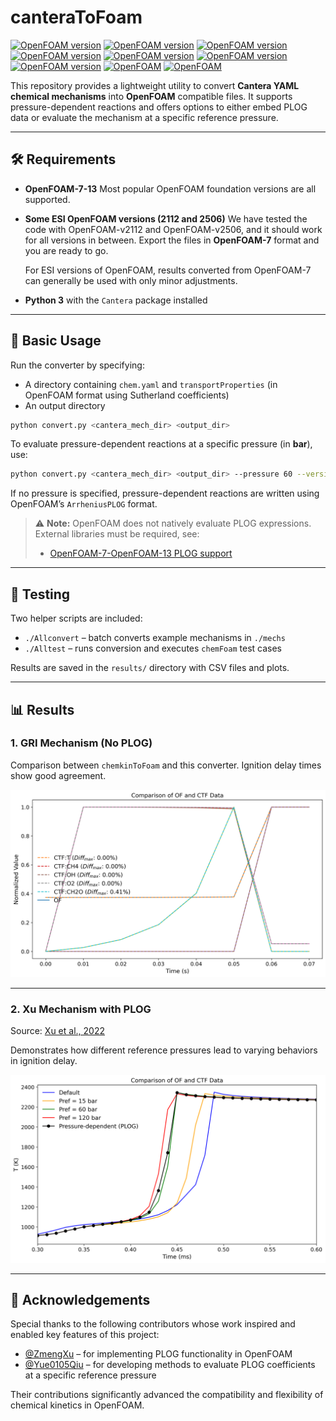 

# canteraToFoam

[![OpenFOAM version](https://img.shields.io/badge/OpenFOAM-7-brightgreen)](https://github.com/OpenFOAM/OpenFOAM-7)
[![OpenFOAM version](https://img.shields.io/badge/OpenFOAM-8-brightgreen)](https://github.com/OpenFOAM/OpenFOAM-8)
[![OpenFOAM version](https://img.shields.io/badge/OpenFOAM-9-brightgreen)](https://github.com/OpenFOAM/OpenFOAM-9)
[![OpenFOAM version](https://img.shields.io/badge/OpenFOAM-10-brightgreen)](https://github.com/OpenFOAM/OpenFOAM-10)
[![OpenFOAM version](https://img.shields.io/badge/OpenFOAM-11-brightgreen)](https://github.com/OpenFOAM/OpenFOAM-11)
[![OpenFOAM version](https://img.shields.io/badge/OpenFOAM-12-brightgreen)](https://github.com/OpenFOAM/OpenFOAM-12)
[![OpenFOAM version](https://img.shields.io/badge/OpenFOAM-13-brightgreen)](https://github.com/OpenFOAM/OpenFOAM-13)
[![OpenFOAM](https://img.shields.io/badge/OpenFOAM-v2112-blue)](https://www.openfoam.com/news/main-news/openfoam-v2112)
[![OpenFOAM](https://img.shields.io/badge/OpenFOAM-v2506-blue)](https://www.openfoam.com/news/main-news/openfoam-v2506)

This repository provides a lightweight utility to convert **Cantera YAML chemical mechanisms** into **OpenFOAM** compatible files. It supports pressure-dependent reactions and offers options to either embed PLOG data or evaluate the mechanism at a specific reference pressure.

---

## 🛠 Requirements

* **OpenFOAM-7-13**
  Most popular OpenFOAM foundation versions are all supported.
* **Some ESI OpenFOAM versions (2112 and 2506)**
  We have tested the code with OpenFOAM-v2112 and OpenFOAM-v2506, and it should work for all versions in between. Export the files in **OpenFOAM-7** format and you are ready to go.
  
  For ESI versions of OpenFOAM, results converted from OpenFOAM-7 can generally be used with only minor adjustments.
* **Python 3** with the `Cantera` package installed

---

## 🚀 Basic Usage

Run the converter by specifying:

* A directory containing `chem.yaml` and `transportProperties` (in OpenFOAM format using Sutherland coefficients)
* An output directory

```bash
python convert.py <cantera_mech_dir> <output_dir>
```

To evaluate pressure-dependent reactions at a specific pressure (in **bar**), use:

```bash
python convert.py <cantera_mech_dir> <output_dir> --pressure 60 --version <target_openfoam_version_from_7_to_13>
```

If no pressure is specified, pressure-dependent reactions are written using OpenFOAM’s `ArrheniusPLOG` format.

> ⚠️ **Note:** OpenFOAM does not natively evaluate PLOG expressions. External libraries must be required, see:
>
> * [OpenFOAM-7-OpenFOAM-13 PLOG support](https://github.com/Fluid-Mechanics-Lund-University/plogs)

---
## 🧪 Testing

Two helper scripts are included:

* `./Allconvert` – batch converts example mechanisms in `./mechs`
* `./Alltest` – runs conversion and executes `chemFoam` test cases

Results are saved in the `results/` directory with CSV files and plots.

---

## 📊 Results

### 1. GRI Mechanism (No PLOG)

Comparison between `chemkinToFoam` and this converter. Ignition delay times show good agreement.

![GRI Comparison](results/ctf_of_comps.png)

---

### 2. Xu Mechanism with PLOG

Source:
[Xu et al., 2022](https://www.sciencedirect.com/science/article/pii/S0016236122026564)

Demonstrates how different reference pressures lead to varying behaviors in ignition delay.

![PLOG Comparison](results/p_comps.png)

---


## 🙏 Acknowledgements

Special thanks to the following contributors whose work inspired and enabled key features of this project:

* [@ZmengXu](https://github.com/ZmengXu) – for implementing PLOG functionality in OpenFOAM
* [@Yue0105Qiu](https://github.com/Yue0105Qiu) – for developing methods to evaluate PLOG coefficients at a specific reference pressure

Their contributions significantly advanced the compatibility and flexibility of chemical kinetics in OpenFOAM.




